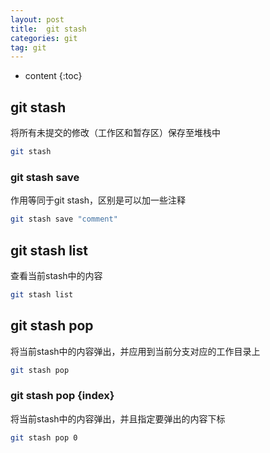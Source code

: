 ```yaml
---
layout: post
title:  git stash
categories: git
tag: git
---
```



* content
{:toc}


## git stash

将所有未提交的修改（工作区和暂存区）保存至堆栈中
```sh
git stash
```

### git stash save

作用等同于git stash，区别是可以加一些注释
```sh
git stash save "comment"
```

## git stash list

查看当前stash中的内容
```sh
git stash list
```

## git stash pop

将当前stash中的内容弹出，并应用到当前分支对应的工作目录上
```sh
git stash pop
```

### git stash pop {index}

将当前stash中的内容弹出，并且指定要弹出的内容下标
```sh
git stash pop 0
```
